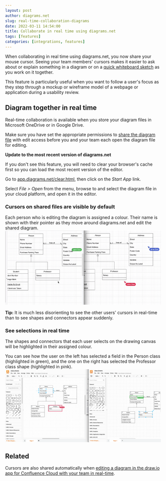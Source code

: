 ```yaml
---
layout: post
author: diagrams.net
slug: real-time-collaboration-diagrams
date: 2022-03-11 14:54:00
title: Collaborate in real time using diagrams.net
tags: [features]
categories: [integrations, features]
---
```


When collaborating in real time using diagrams.net, you now share your mouse cursor. Seeing your team members' cursors makes it easier to ask about or explain something in a diagram or on a [quick whiteboard sketch](/blog/sketch-online-whiteboard.html) as you work on it together. 

This feature is particularly useful when you want to follow a user's focus as they step through a mockup or wireframe model of a webpage or application during a usability review.

## Diagram together in real time

Real-time collaboration is available when you store your diagram files in Microsoft OneDrive or in Google Drive. 

Make sure you have set the appropriate permissions to [share the diagram file](/doc/faq/share-diagrams.html) with edit access before you and your team each open the diagram file for editing. 

**Update to the most recent version of diagrams.net**

If you don't see this feature, you will need to clear your browser's cache first so you can load the most recent version of the editor. 

Go to [app.diagrams.net/clear.html](https://app.diagrams.net/clear.html), then click on the _Start App_ link. 

Select _File > Open_ from the menu, browse to and select the diagram file in your cloud platform, and open it in the editor.

### Cursors on shared files are visible by default

Each person who is editing the diagram is assigned a colour. Their name is shown with their pointer as they move around diagrams.net and edit the shared diagram.
<br /><img src="/assets/img/blog/remote-cursors.gif" style="max-width:100%;height:auto;" alt="Share your mouse cursor with others who are editing the same diagram file stored in OneDrive or Google Drive">

**Tip:** It is much less disorienting to see the other users' cursors in real-time than to see shapes and connectors appear suddenly.

### See selections in real time

The shapes and connectors that each user selects on the drawing canvas will be highlighted in their assigned colour.

You can see how the user on the left has selected a field in the Person class (highlighted in green), and the one on the right has selected the Professor class shape (highlighted in pink).
<br /><img src="/assets/img/blog/real-time-collaboration.png" style="max-width:100%;height:auto;" alt="See how others edit and select parts of the diagram in real time in diagrams.net when you store diagram files in OneDrive or Google Drive">

## Related

Cursors are also shared automatically when [editing a diagram in the draw.io app for Confluence Cloud with your team in real-time](/blog/collaborative-editing-confluence-cloud.html). 